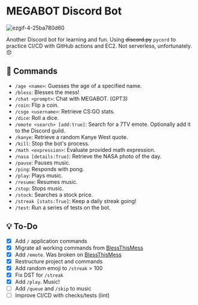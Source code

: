 # MEGABOT Discord Bot

![ezgif-4-25ba780d60](https://user-images.githubusercontent.com/23003787/222802744-34fa733e-32d2-4093-be09-7a9d433f9df2.gif)

Another Discord bot for learning and fun. Using ~~discord.py~~ `pycord` to practice CI/CD with GitHub actions and EC2. Not serverless, unfortunately. 😞

## 🤖 Commands

- `/age <name>`: Guesses the age of a specified name.
- `/bless`: Blesses the mess!
- `/chat <prompt>`: Chat with MEGABOT. (GPT3)
- `/coin`: Flip a coin.
- `/csgo <username>`: Retrieve CS:GO stats.
- `/dice`: Roll a dice.
- `/emote <search> [add:true]`: Search for a 7TV emote. Optionally add it to the Discord guild.
- `/kanye`: Retrieve a random Kanye West quote.
- `/kill`: Stop the bot's process.
- `/math <expression>`: Evaluate provided math expression.
- `/nasa [details:True]`: Retrieve the NASA photo of the day.
- `/pause`: Pauses music.
- `/ping`: Responds with pong.
- `/play`: Plays music.
- `/resume`: Resumes music.
- `/stop`: Stops music.
- `/stock`: Searches a stock price.
- `/streak [stats:True]`: Keep a daily streak going!
- `/test`: Run a series of tests on the bot.

## 💡 To-Do

- [x] Add `/` application commands
- [x] Migrate all working commands from [BlessThisMess](https://github.com/NicPWNs/Discord-BTM-Bot)
- [x] Add `/emote`. Was broken on [BlessThisMess](https://github.com/NicPWNs/Discord-BTM-Bot)
- [x] Restructure project and commands
- [x] Add random emoji to `/streak` > 100
- [x] Fix DST for `/streak`
- [x] Add `/play`. Music!
- [ ] Add `/queue` and `/skip` to music
- [ ] Improve CI/CD with checks/tests (lint)
